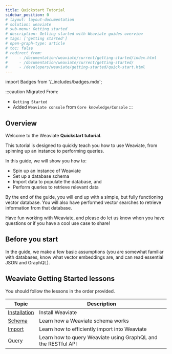 ```yaml
---
title: Quickstart Tutorial
sidebar_position: 0
# layout: layout-documentation
# solution: weaviate
# sub-menu: Getting started
# description: Getting started with Weaviate guides overview
# tags: ['getting started']
# open-graph-type: article
# toc: false
# redirect_from:
#     - /documentation/weaviate/current/getting-started/index.html
#     - /documentation/weaviate/current/getting-started/
#     - /developers/weaviate/getting-started/quick-start.html
---
```

import Badges from '/_includes/badges.mdx';

<Badges/>

<!-- TODO: Remove explanatory header once layout review complete -->
:::caution Migrated From:
- `Getting Started`
- Added `Weaviate console` from `Core knowledge/Console`
:::

## Overview

Welcome to the Weaviate **Quickstart tutorial**.

This tutorial is designed to quickly teach you how to use Weaviate, from spinning up an instance to performing queries.

In this guide, we will show you how to:
- Spin up an instance of Weaviate
- Set up a database schema
- Import data to populate the database, and
- Perform queries to retrieve relevant data 

By the end of the guide, you will end up with a simple, but fully functioning vector database. You will also have performed vector searches to retrieve information from that database.

Have fun working with Weaviate, and please do let us know when you have questions or if you have a cool use case to share!

## Before you start 

In the guide, we make a few basic assumptions (you are somewhat familiar with databases, know what vector embeddings are, and can read essential JSON and GraphQL).

## Weaviate Getting Started lessons

You should follow the lessons in the order provided.

| Topic | Description |
| --- | --- |
| [Installation](./installation.md) | Install Weaviate |
| [Schema](./schema.md) | Learn how a Weaviate schema works |
| [Import](./import.md) | Learn how to efficiently import into Weaviate |
| [Query](./query.md) | Learn how to query Weaviate using GraphQL and the RESTful API |
